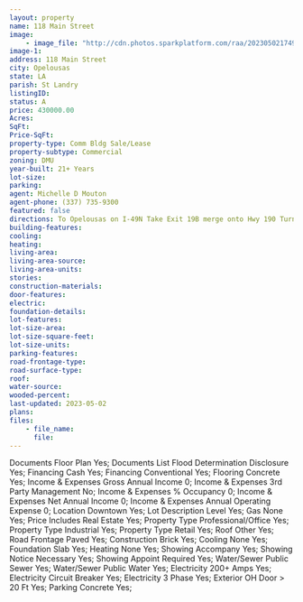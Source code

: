 ```yaml
---
layout: property
name: 118 Main Street 
image:
    - image_file: "http://cdn.photos.sparkplatform.com/raa/20230502174935948929000000.jpg"
image-1:
address: 118 Main Street
city: Opelousas
state: LA
parish: St Landry
listingID: 
status: A
price: 430000.00
Acres: 
SqFt: 
Price-SqFt: 
property-type: Comm Bldg Sale/Lease
property-subtype: Commercial
zoning: DMU
year-built: 21+ Years
lot-size: 
parking: 
agent: Michelle D Mouton
agent-phone: (337) 735-9300
featured: false
directions: To Opelousas on I-49N Take Exit 19B merge onto Hwy 190 Turn Right onto S Court St take 2nd right onto E North St take 1st right onto N Main St.
building-features: 
cooling: 
heating: 
living-area: 
living-area-source: 
living-area-units: 
stories: 
construction-materials: 
door-features: 
electric: 
foundation-details: 
lot-features: 
lot-size-area: 
lot-size-square-feet: 
lot-size-units: 
parking-features: 
road-frontage-type: 
road-surface-type: 
roof: 
water-source: 
wooded-percent: 
last-updated: 2023-05-02
plans: 
files:
    - file_name:
      file:
---
```

Documents	Floor Plan	Yes;
Documents List	Flood Determination Disclosure	Yes;
Financing	Cash	Yes;
Financing	Conventional	Yes;
Flooring	Concrete	Yes;
Income & Expenses	Gross Annual Income	0;
Income & Expenses	3rd Party Management	No;
Income & Expenses	% Occupancy	0;
Income & Expenses	Net Annual Income	0;
Income & Expenses	Annual Operating Expense	0;
Location	Downtown	Yes;
Lot Description	Level	Yes;
Gas	None	Yes;
Price Includes	Real Estate	Yes;
Property Type	Professional/Office	Yes;
Property Type	Industrial	Yes;
Property Type	Retail	Yes;
Roof	Other	Yes;
Road Frontage	Paved	Yes;
Construction	Brick	Yes;
Cooling	None	Yes;
Foundation	Slab	Yes;
Heating	None	Yes;
Showing	Accompany	Yes;
Showing	Notice Necessary	Yes;
Showing	Appoint Required	Yes;
Water/Sewer	Public Sewer	Yes;
Water/Sewer	Public Water	Yes;
Electricity	200+ Amps	Yes;
Electricity	Circuit Breaker	Yes;
Electricity	3 Phase	Yes;
Exterior	OH Door > 20 Ft	Yes;
Parking	Concrete	Yes;

